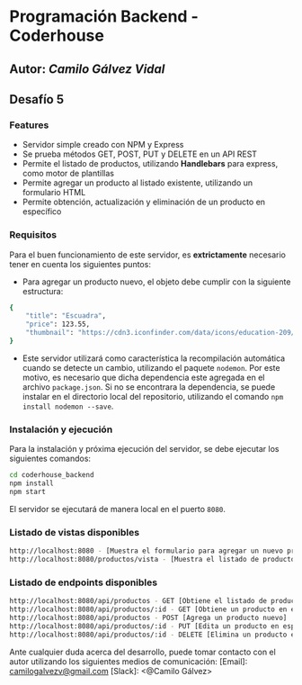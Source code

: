 # Programación Backend - Coderhouse
## Autor: _Camilo Gálvez Vidal_

## Desafío 5


### Features
- Servidor simple creado con NPM y Express
- Se prueba métodos GET, POST, PUT y DELETE en un API REST
- Permite el listado de productos, utilizando **Handlebars** para express, como motor de plantillas
- Permite agregar un producto al listado existente, utilizando un formulario HTML
- Permite obtención, actualización y eliminación de un producto en específico

### Requisitos
Para el buen funcionamiento de este servidor, es **extrictamente** necesario tener en cuenta los siguientes puntos:

- Para agregar un producto nuevo, el objeto debe cumplir con la siguiente estructura:
```sh
{ 
    "title": "Escuadra",
    "price": 123.55,
    "thumbnail": "https://cdn3.iconfinder.com/data/icons/education-209/64/ruler-triangle-stationary-school-256.png"
}
```

- Este servidor utilizará como característica la recompilación automática cuando se detecte un cambio, utilizando el paquete `nodemon`. Por este motivo, es necesario que dicha dependencia este agregada en el archivo `package.json`. Si no se encontrara la dependencia, se puede instalar en el directorio local del repositorio, utilizando el comando `npm install nodemon --save`.

### Instalación y ejecución
Para la instalación y próxima ejecución del servidor, se debe ejecutar los siguientes comandos:
```sh
cd coderhouse_backend
npm install
npm start
```

El servidor se ejecutará de manera local en el puerto `8080`.

### Listado de vistas disponibles

```sh
http://localhost:8080 - [Muestra el formulario para agregar un nuevo producto al listado]
http://localhost:8080/productos/vista - [Muestra el listado de productos disponibles]
```

### Listado de endpoints disponibles

```sh
http://localhost:8080/api/productos - GET [Obtiene el listado de productos]
http://localhost:8080/api/productos/:id - GET [Obtiene un producto en específico]
http://localhost:8080/api/productos - POST [Agrega un producto nuevo]
http://localhost:8080/api/productos/:id - PUT [Edita un producto en específico]
http://localhost:8080/api/productos/:id - DELETE [Elimina un producto en específico]
```

Ante cualquier duda acerca del desarrollo, puede tomar contacto con el autor utilizando los siguientes medios de comunicación:
[Email]: <camilogalvezv@gmail.com>
[Slack]: <@Camilo Gálvez>